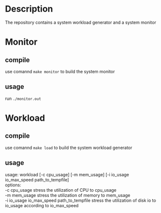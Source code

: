 # Description
The repository contains a system workload generator and a system monitor  


# Monitor  

## compile
use comannd `make monitor` to build the system monitor

## usage
run `./monitor.out`

# Workload  

## compile
use comannd `make load` to build the system workload generator

## usage
usage: workload [-c cpu_usage] [-m mem_usage] [-i io_usage io_max_speed path_to_tempfile]  
  options:  
    -c cpu_usage				stress the utilization of CPU to cpu_usage  
    -m mem_usage				stress the utilization of memory to mem_usage  
    -i io_usage io_max_speed path_to_tempfile	stress the utilization of disk io to io_usage according to io_max_speed  


